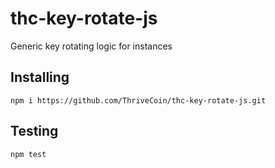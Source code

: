 # thc-key-rotate-js
Generic key rotating logic for instances

## Installing
```
npm i https://github.com/ThriveCoin/thc-key-rotate-js.git
```

## Testing
```
npm test
```
